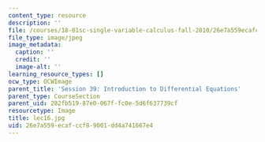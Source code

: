 ```yaml
---
content_type: resource
description: ''
file: /courses/18-01sc-single-variable-calculus-fall-2010/26e7a559ecafccf89001dd4a741667e4_lec16.jpg
file_type: image/jpeg
image_metadata:
  caption: ''
  credit: ''
  image-alt: ''
learning_resource_types: []
ocw_type: OCWImage
parent_title: 'Session 39: Introduction to Differential Equations'
parent_type: CourseSection
parent_uid: 282fb519-87e0-067f-fc0e-5d6f637739cf
resourcetype: Image
title: lec16.jpg
uid: 26e7a559-ecaf-ccf8-9001-dd4a741667e4
---
```

